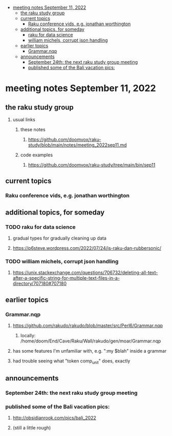 - [meeting notes September 11, 2022](#orge8d25d9)
  - [the raku study group](#orgd433cfb)
  - [current topics](#org4533dda)
    - [Raku conference vids, e.g. jonathan worthington](#orgedb75ff)
  - [additional topics, for someday](#orgff0500e)
    - [raku for data science](#orgd7d24d7)
    - [william michels, corrupt json handling](#orgeb312c3)
  - [earlier topics](#orgc90d067)
    - [Grammar.nqp](#org6a712e9)
  - [announcements](#orgf9852fa)
    - [September 24th: the next raku study group meeting](#org9e4d056)
    - [published some of the Bali vacation pics:](#org84f9f85)


<a id="orge8d25d9"></a>

# meeting notes September 11, 2022


<a id="orgd433cfb"></a>

## the raku study group

1.  usual links

    1.  these notes
    
        1.  <https://github.com/doomvox/raku-study/blob/main/notes/meeting_2022sep11.md>
    
    2.  code examples
    
        1.  <https://github.com/doomvox/raku-study/tree/main/bin/sep11>


<a id="org4533dda"></a>

## current topics


<a id="orgedb75ff"></a>

### Raku conference vids, e.g. jonathan worthington


<a id="orgff0500e"></a>

## additional topics, for someday


<a id="orgd7d24d7"></a>

### TODO raku for data science

1.  gradual types for gradually cleaning up data

2.  <https://p6steve.wordpress.com/2022/07/24/is-raku-dan-rubbersonic/>


<a id="orgeb312c3"></a>

### TODO william michels, corrupt json handling

1.  <https://unix.stackexchange.com/questions/706732/deleting-all-text-after-a-specific-string-for-multiple-text-files-in-a-directory/707180#707180>


<a id="orgc90d067"></a>

## earlier topics


<a id="org6a712e9"></a>

### Grammar.nqp

1.  <https://github.com/rakudo/rakudo/blob/master/src/Perl6/Grammar.nqp>

    1.  locally: /home/doom/End/Cave/Raku/Wall/rakudo/gen/moar/Grammar.nqp

2.  has some features I'm unfamiliar with, e.g. ":my $blah" inside a grammar

3.  had trouble seeing what "token comp<sub>unit</sub>" does, exactly


<a id="orgf9852fa"></a>

## announcements


<a id="org9e4d056"></a>

### September 24th: the next raku study group meeting


<a id="org84f9f85"></a>

### published some of the Bali vacation pics:

1.  <http://obsidianrook.com/pics/bali_2022>

2.  (still a little rough)
